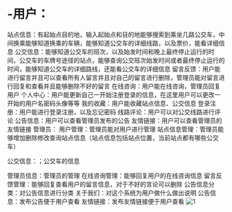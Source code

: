 # -用户：
站点信息：有起始点目的地，输入起始点和目的地能够搜索到乘坐几路公交车，中间换乘能够知道换乘的车辆，能够知道公交车的详细线路，以及票价，能看详细信息
公交信息：能够知道公交车的班次，以及始发时间和晚上最终停止运行的时间，公交车的车牌号途径的站点，能够查询公交班次始发时间或者最终停止运行的时间，能够知道公交车的详细路线，还能看公交车的详细信息
留言反馈：用户能进行留言并且可以查看所有人留言并且对自己的留言进行删除，管理员能对留言进行回复和查看并且能够删除不好的留言
在线咨询：用户能在线咨询，管理员回复用户
个人中心：用户能更新自己一开始注册登录的信息，在这里用户可以更改一开始的用户名密码头像等等
我的收藏：用户能收藏站点信息、公交信息
登录注册：用户能进行登录注册，以及忘记密码
线路评论：用户可以对公交线路进行评论
公告信息：用户可以查看管理员发布的公告
友情链接：用户可以查看管理员的友情链接
管理员：
用户管理：管理员能对用户进行管理
站点信息管理：管理员能够增加删除修改查询站点信息（站点信息包括站点位置，当前站点都有哪些公交车）

公交信息：；公交车的信息

管理员信息：管理员的管理
在线咨询管理：能够回复用户的在线咨询信息
留言反馈管理：能够回复查看用户的留言信息，对于不好的言论可以删除
公告信息分类：对公告信息进行分类
关于我们：对这个系统为用户做什么做出说明
公告信息：发布公告便于用户查看
友情链接：发布友情链接便于用户查看
![1](https://github.com/sniperfunk/bus_ssm/assets/136143611/fe336ada-8cec-4866-9d34-bc75740dcc72)
